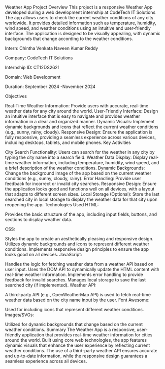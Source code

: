 Weather App
Project Overview
This project is a responsive Weather App developed during a web development internship at CodeTech IT Solutions. The app allows users to check the current weather conditions of any city worldwide. It provides detailed information such as temperature, humidity, wind speed, and weather conditions using an intuitive and user-friendly interface. The application is designed to be visually appealing, with dynamic backgrounds that change according to the weather conditions.

Intern: Chintha Venkata Naveen Kumar Reddy

Company: CodeTech IT Solutions

Internship ID: CT12DS2621

Domain: Web Development

Duration: September 2024 -November 2024

Objectives

Real-Time Weather Information: Provide users with accurate, real-time weather data for any city around the world.
User-Friendly Interface: Design an intuitive interface that is easy to navigate and provides weather information in a clear and organized manner.
Dynamic Visuals: Implement dynamic backgrounds and icons that reflect the current weather conditions (e.g., sunny, rainy, cloudy).
Responsive Design: Ensure the application is fully responsive, providing a seamless experience across various devices, including desktops, tablets, and mobile phones.
Key Activities

City Search Functionality: Users can search for the weather in any city by typing the city name into a search field.
Weather Data Display: Display real-time weather information, including temperature, humidity, wind speed, and a brief description of the weather conditions.
Dynamic Backgrounds: Change the background image of the app based on the current weather conditions (e.g., sunny, cloudy, rainy).
Error Handling: Provide user feedback for incorrect or invalid city searches.
Responsive Design: Ensure the application looks good and functions well on all devices, with a layout that adapts to different screen sizes.
Local Storage (Optional): Store the last searched city in local storage to display the weather data for that city upon reopening the app.
Technologies Used
HTML:

Provides the basic structure of the app, including input fields, buttons, and sections to display weather data.

CSS:

Styles the app to create an aesthetically pleasing and responsive design.
Utilizes dynamic backgrounds and icons to represent different weather conditions.
Implements responsive design principles to ensure the app looks good on all devices.
JavaScript:

Handles the logic for fetching weather data from a weather API based on user input.
Uses the DOM API to dynamically update the HTML content with real-time weather information.
Implements error handling to provide feedback for invalid searches.
Manages local storage to save the last searched city (if implemented).
Weather API:

A third-party API (e.g., OpenWeatherMap API) is used to fetch real-time weather data based on the city name input by the user.
Font Awesome:

Used for including icons that represent different weather conditions.
Images/SVGs:



Utilized for dynamic backgrounds that change based on the current weather conditions.
Summary
The Weather App is a responsive, user-friendly application that provides real-time weather information for cities around the world. Built using core web technologies, the app features dynamic visuals that enhance the user experience by reflecting current weather conditions. The use of a third-party weather API ensures accurate and up-to-date information, while the responsive design guarantees a seamless experience across all devices.
